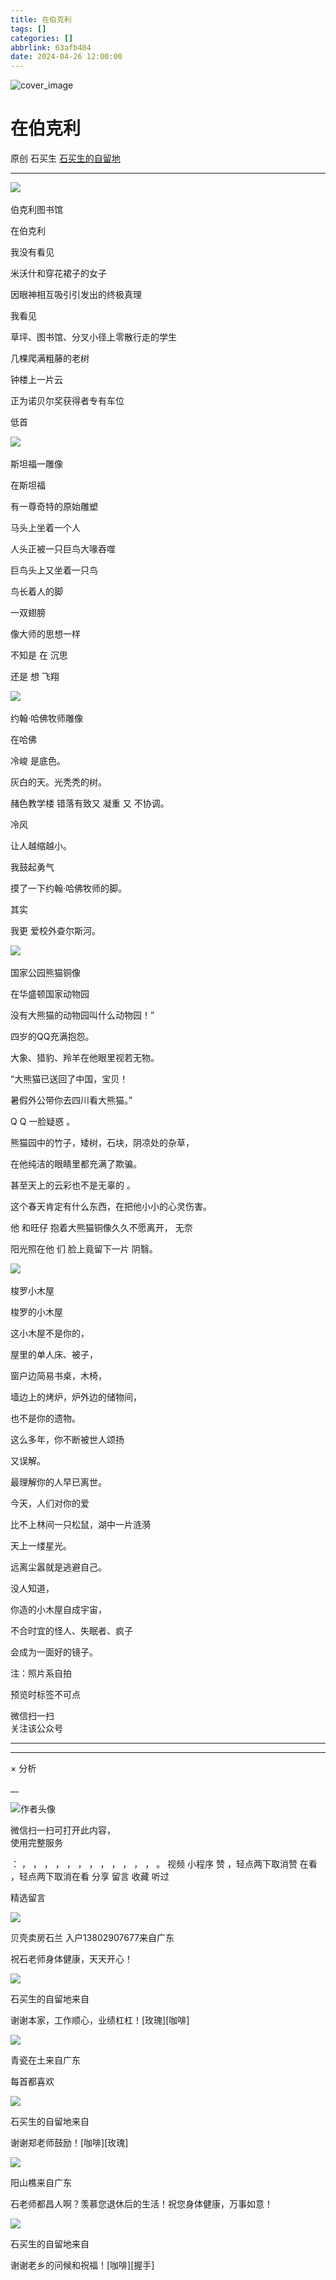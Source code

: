 ```yaml
---
title: 在伯克利
tags: []
categories: []
abbrlink: 63afb404
date: 2024-04-26 12:00:00
---
```


![cover_image](20240426在伯克利/img1.jpg)

#  在伯克利

原创  石买生  [ 石买生的自留地 ](javascript:void\(0\);)

__ _ _ _ _

![](20240426在伯克利/img2.jpg)
​

伯克利图书馆

  

在伯克利

我没有看见

米沃什和穿花裙子的女子

因眼神相互吸引引发出的终极真理

我看见

草坪、图书馆、分叉小径上零散行走的学生

几棵爬满粗藤的老树

钟楼上一片云

正为诺贝尔奖获得者专有车位

低首

![](20240426在伯克利/img3.jpg)
​

斯坦福一雕像

  

在斯坦福

有一尊奇特的原始雕塑

马头上坐着一个人

人头正被一只巨鸟大喙吞噬

巨鸟头上又坐着一只鸟

鸟长着人的脚

一双翅膀

像大师的思想一样

不知是  在  沉思

还是  想  飞翔

![](20240426在伯克利/img4.jpg)
​

约翰·哈佛牧师雕像

在哈佛

冷峻  是底色。

灰白的天。光秃秃的树。

赭色教学楼  错落有致又  凝重  又  不协调。

冷风

让人越缩越小。

我鼓起勇气

摸了一下约翰·哈佛牧师的脚。

其实

我更  爱校外查尔斯河。

![](20240426在伯克利/img5.jpg)
​

国家公园熊猫铜像

  

在华盛顿国家动物园

没有大熊猫的动物园叫什么动物园！”

四岁的QQ充满抱怨。

大象、猎豹、羚羊在他眼里视若无物。

“大熊猫已送回了中国，宝贝！

暑假外公带你去四川看大熊猫。”

Q  Q  一脸疑惑  。

熊猫园中的竹子，矮树，石块，阴凉处的杂草，

在他纯洁的眼睛里都充满了欺骗。

甚至天上的云彩也不是无辜的  。

这个春天肯定有什么东西，在把他小小的心灵伤害。

他  和旺仔  抱着大熊猫铜像久久不愿离开，  无奈

阳光照在他  们  脸上竟留下一片  阴翳。

![](20240426在伯克利/img6.jpg)
​

梭罗小木屋

  

梭罗的小木屋

这小木屋不是你的，

屋里的单人床、被子，

窗户边简易书桌，木椅，

墙边上的烤炉，炉外边的储物间，

也不是你的遗物。

这么多年，你不断被世人颂扬

又误解。

最理解你的人早已离世。

今天，人们对你的爱

比不上林间一只松鼠，湖中一片涟漪

天上一缕星光。

远离尘嚣就是逃避自己。

没人知道，

你造的小木屋自成宇宙，

不合时宜的怪人、失眠者、疯子

会成为一面好的镜子。

注：照片系自拍

预览时标签不可点

微信扫一扫  
关注该公众号





****



****



×  分析

__

![作者头像](shared/img1.png)

微信扫一扫可打开此内容，  
使用完整服务

：  ，  ，  ，  ，  ，  ，  ，  ，  ，  ，  ，  ，  。  视频  小程序  赞  ，轻点两下取消赞  在看  ，轻点两下取消在看
分享  留言  收藏  听过

精选留言

![](shared/img60.jpg)

贝壳卖房石兰 入户13802907677来自广东

祝石老师身体健康，天天开心！

![](shared/img4.jpg)

石买生的自留地来自

谢谢本家，工作顺心，业绩杠杠！[玫瑰][咖啡]

![](shared/img63.jpg)

青瓷在土来自广东

每首都喜欢

![](shared/img4.jpg)

石买生的自留地来自

谢谢郑老师鼓励！[咖啡][玫瑰]

![](20240426在伯克利/img7.jpg)

阳山樵来自广东

石老师都昌人啊？羡慕您退休后的生活！祝您身体健康，万事如意！

![](shared/img4.jpg)

石买生的自留地来自

谢谢老乡的问候和祝福！[咖啡][握手]

